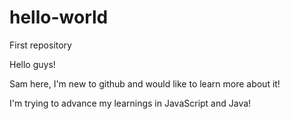 # hello-world
First repository 



Hello guys!

Sam here, I'm new to github and would like to learn more about it!

I'm trying to advance my learnings in JavaScript and Java!
